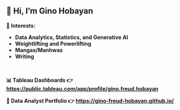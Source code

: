## 👋 Hi, I’m Gino Hobayan

 **👀 Interests:**
 - **Data Analytics, Statistics, and Generative AI**
 - **Weightlifting and Powerlifting**
 - **Mangas/Manhwas**
 - **Writing**

<br>

**📊 Tableau Dashboards 👉 https://public.tableau.com/app/profile/gino.freud.hobayan**

**💼 Data Analyst Portfolio 👉 https://gino-freud-hobayan.github.io/**




<!---
Gino-Freud-Hobayan/Gino-Freud-Hobayan is a ✨ special ✨ repository because its `README.md` (this file) appears on your GitHub profile.
You can click the Preview link to take a look at your changes.
--->

